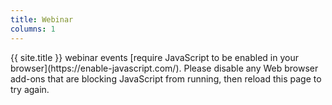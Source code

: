 ```yaml
---
title: Webinar
columns: 1
---
```


<div id="tlc-webinar-container"></div>

<noscript markdown="1">
{{ site.title }} webinar events [require JavaScript to be enabled in your browser](https://enable-javascript.com/). Please disable any Web browser add-ons that are blocking JavaScript from running, then reload this page to try again.
</noscript>

<script src="https://meet.jit.si/external_api.js"
    {% comment %} The server does not support CORS, so we cannot use
                  Subresource Integrity (SRI) attributes, yet. :(
    integrity="sha384-OLBgp1GsljhM2TJ+sbHjaiH9txEUvgdDTAzHv2P24donTt6/529l+9Ua0vFImLlb"
    crossorigin="anonymous"
    {% endcomment %}
></script>
<script src="{% link static/js/jitsi-meet.js %}"></script>

